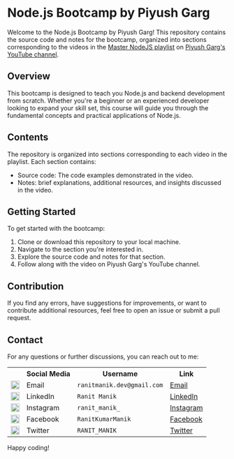 # Node.js Bootcamp by Piyush Garg

Welcome to the Node.js Bootcamp by Piyush Garg!
This repository contains the source code and notes for the bootcamp,
organized into sections corresponding to the videos in
the [Master NodeJS playlist](https://www.youtube.com/playlist?list=PLinedj3B30sDby4Al-i13hQJGQoRQDfPo)
on [Piyush Garg's YouTube channel](https://www.youtube.com/@piyushgargdev).

## Overview

This bootcamp is designed to teach you Node.js and backend development from scratch. Whether you're a beginner or an
experienced developer looking to expand your skill set, this course will guide you through the fundamental concepts and
practical applications of Node.js.

## Contents

The repository is organized into sections corresponding to each video in the playlist. Each section contains:

- Source code: The code examples demonstrated in the video.
- Notes: brief explanations, additional resources, and insights discussed in the video.

## Getting Started

To get started with the bootcamp:

1. Clone or download this repository to your local machine.
2. Navigate to the section you're interested in.
3. Explore the source code and notes for that section.
4. Follow along with the video on Piyush Garg's YouTube channel.

## Contribution

If you find any errors, have suggestions for improvements, or want to contribute additional resources, feel free to open
an issue or submit a pull request.

## Contact

For any questions or further discussions, you can reach out to me:

<table>
  <tr>
    <th></th>
    <th>Social Media</th>
    <th>Username</th>
    <th>Link</th>
  </tr>
  <tr>
    <td><img src="https://cdn4.iconfinder.com/data/icons/social-media-logos-6/512/112-gmail_email_mail-512.png" width="20" /></td>
    <td>Email</td>
    <td><code>ranitmanik.dev@gmail.com</code></td>
    <td><a href="mailto:ranitmanik.dev@gmail.com" target="_blank">Email</a></td>
  </tr>
  <tr>
    <td><img src="https://upload.wikimedia.org/wikipedia/commons/thumb/c/ca/LinkedIn_logo_initials.png/480px-LinkedIn_logo_initials.png" width="20" /></td>
    <td>LinkedIn</td>
    <td><code>Ranit Manik</code></td>
    <td><a href="https://www.linkedin.com/in/ranit-manik/" target="_blank">LinkedIn</a></td>
  </tr>
  <tr>
    <td><img src="https://upload.wikimedia.org/wikipedia/commons/thumb/a/a5/Instagram_icon.png/600px-Instagram_icon.png" width="20" /></td>
    <td>Instagram</td>
    <td><code>ranit_manik_</code></td>
    <td><a href="https://www.instagram.com/ranit_manik_/" target="_blank">Instagram</a></td>
  </tr>
  <tr>
    <td><img src="https://upload.wikimedia.org/wikipedia/commons/6/6c/Facebook_Logo_2023.png" width="20" /></td>
    <td>Facebook</td>
    <td><code>RanitKumarManik</code></td>
    <td><a href="https://www.facebook.com/RanitKumarManik/" target="_blank">Facebook</a></td>
  </tr>
  <tr>
    <td><img src="https://upload.wikimedia.org/wikipedia/commons/thumb/6/6f/Logo_of_Twitter.svg/512px-Logo_of_Twitter.svg.png" width="20" /></td>
    <td>Twitter</td>
    <td><code>RANIT_MANIK</code></td>
    <td><a href="https://twitter.com/RANIT_MANIK" target="_blank">Twitter</a></td>
  </tr>
</table>

Happy coding!
